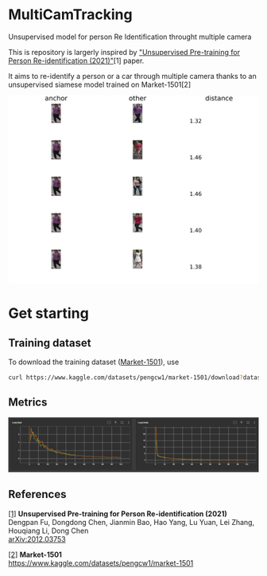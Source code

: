 # MultiCamTracking
Unsupervised model for person Re Identification throught multiple camera

This is repository is largerly inspired by <a href='#1'>"Unsupervised Pre-training for Person Re-identification (2021)"</a>[1] paper.

It aims to re-identify a person or a car through multiple camera thanks to an unsupervised siamese model trained on Market-1501[2]

![Anchor compared to other images](./utils/siamese-model/siamese-test.png)

# Get starting 
## Training dataset
To download the training dataset (<a href="#2">Market-1501</a>), use
```bash
curl https://www.kaggle.com/datasets/pengcw1/market-1501/download?datasetVersionNumber=1
```

## Metrics
![Metrics](./utils/siamese-model/metrics.jpg)

## References
<a id="1" href="
https://doi.org/10.48550/arXiv.2012.03753">[1]</a> 
<b>Unsupervised Pre-training for Person Re-identification (2021)</b><br>
Dengpan Fu, Dongdong Chen, Jianmin Bao, Hao Yang, Lu Yuan, Lei Zhang, Houqiang Li, Dong Chen<br>
<a href="https://doi.org/10.48550/arXiv.2012.03753">arXiv:2012.03753</a>

<a id="2" href="
https://paperswithcode.com/dataset/market-1501">[2]</a> 
<b>Market-1501</b><br>
<a href='https://www.kaggle.com/datasets/pengcw1/market-1501'>https://www.kaggle.com/datasets/pengcw1/market-1501</a>